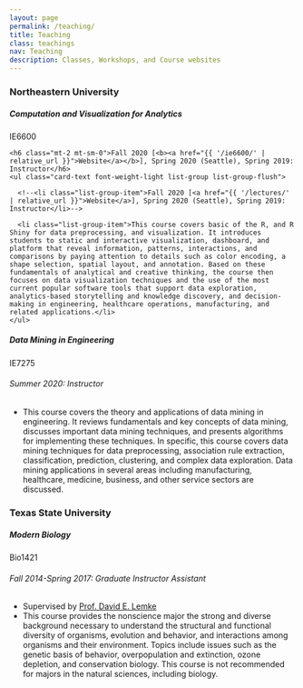 ```yaml
---
layout: page
permalink: /teaching/
title: Teaching
class: teachings
nav: Teaching
description: Classes, Workshops, and Course websites
---
```


<h3 class="mt-4">Northeastern University</h3>

<div class="card mt-3">
  <div class="p-3">
    <div class="row">
      <div class="col-sm-10">
        <h5 class="font-weight-bold">Computation and Visualization for Analytics</h5>
      </div>
      <div class="col-sm-2 text-left text-sm-right">
        <span class="badge font-weight-bold  text-uppercase align-middle">
            IE6600
        </span>
      </div>
    </div>



    <h6 class="mt-2 mt-sm-0">Fall 2020 [<b><a href="{{ '/ie6600/' | relative_url }}">Website</a></b>], Spring 2020 (Seattle), Spring 2019: Instructor</h6>
    <ul class="card-text font-weight-light list-group list-group-flush">

      <!--<li class="list-group-item">Fall 2020 [<a href="{{ '/lectures/' | relative_url }}">Website</a>], Spring 2020 (Seattle), Spring 2019: Instructor</li>-->

      <li class="list-group-item">This course covers basic of the R, and R Shiny for data preprocessing, and visualization. It introduces students to static and interactive visualization, dashboard, and platform that reveal information, patterns, interactions, and comparisons by paying attention to details such as color encoding, a shape selection, spatial layout, and annotation. Based on these fundamentals of analytical and creative thinking, the course then focuses on data visualization techniques and the use of the most current popular software tools that support data exploration, analytics-based storytelling and knowledge discovery, and decision-making in engineering, healthcare operations, manufacturing, and related applications.</li>
    </ul>

</div>
</div>


<div class="card mt-3">
  <div class="p-3">
    <div class="row">
      <div class="col-sm-10">
        <h5 class="font-weight-bold">Data Mining in Engineering</h5>
      </div>
      <div class="col-sm-2 text-left text-sm-right">
        <span class="badge font-weight-bold  text-uppercase align-middle">
            IE7275
        </span>
      </div>
    </div>
    <h6 class=" mt-2 mt-sm-0">Summer 2020: Instructor</h6>
    <ul class="card-text font-weight-light list-group list-group-flush">
        <li class="list-group-item">This course covers the theory and applications of data mining in engineering. It reviews fundamentals and key concepts of data mining, discusses important data mining techniques, and presents algorithms for implementing these techniques. In specific, this course covers data mining techniques for data preprocessing, association rule extraction, classification, prediction, clustering, and complex data exploration. Data mining applications in several areas including manufacturing, healthcare, medicine, business, and other service sectors are discussed.</li>
    </ul>
  </div>
</div>

<h3 class="mt-4">Texas State University</h3>

<div class="card mt-3">
  <div class="p-3">
    <div class="row">
      <div class="col-sm-10">
        <h5 class="font-weight-bold">Modern Biology</h5>
      </div>
      <div class="col-sm-2 text-left text-sm-right">
        <span class="badge font-weight-bold  text-uppercase align-middle">
            Bio1421
        </span>
      </div>
    </div>
    <h6 class="mt-2 mt-sm-0">Fall 2014-Spring 2017: Graduate Instructor Assistant</h6>
    <ul class="card-text font-weight-light list-group list-group-flush">
      <li class="list-group-item">Supervised by <a href="https://www.bio.txstate.edu/about/Faculty---Staff/faculty/David-Lemke/Lemke-lab.html">Prof. David E. Lemke</a></li>
      <li class="list-group-item">This course provides the nonscience major the strong and diverse background necessary to understand the structural and functional diversity of organisms, evolution and behavior, and interactions among organisms and their environment. Topics include issues such as the genetic basis of behavior, overpopulation and extinction, ozone depletion, and conservation biology. This course is not recommended for majors in the natural sciences, including biology.</li>
    </ul>
  </div>
</div>
